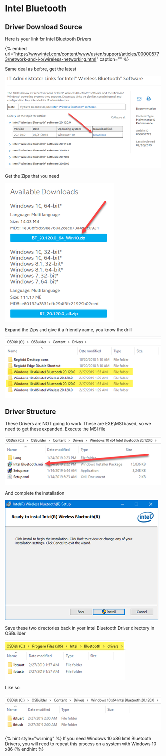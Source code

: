 # Intel Bluetooth

## Driver Download Source

Here is your link for Intel Bluetooth Drivers

{% embed url="https://www.intel.com/content/www/us/en/support/articles/000005773/network-and-i-o/wireless-networking.html" caption="" %}

Same deal as before, get the latest

![](../../../.gitbook/assets/image%20%2847%29.png)

Get the Zips that you need

![](../../../.gitbook/assets/image%20%28171%29.png)

Expand the Zips and give it a friendly name, you know the drill

![](../../../.gitbook/assets/image%20%28177%29.png)

## Driver Structure

These Drivers are NOT going to work. These are EXE\MSI based, so we need to get these expanded. Execute the MSI file

![](../../../.gitbook/assets/image%20%2891%29.png)

And complete the installation

![](../../../.gitbook/assets/image%20%2864%29.png)

Save these two directories back in your Intel Bluetooth Driver directory in OSBuilder

![](../../../.gitbook/assets/image%20%28121%29.png)

Like so

![](../../../.gitbook/assets/image%20%28186%29.png)

{% hint style="warning" %}
If you need Windows 10 x86 Intel Bluetooth Drivers, you will need to repeat this process on a system with Windows 10 x86
{% endhint %}

